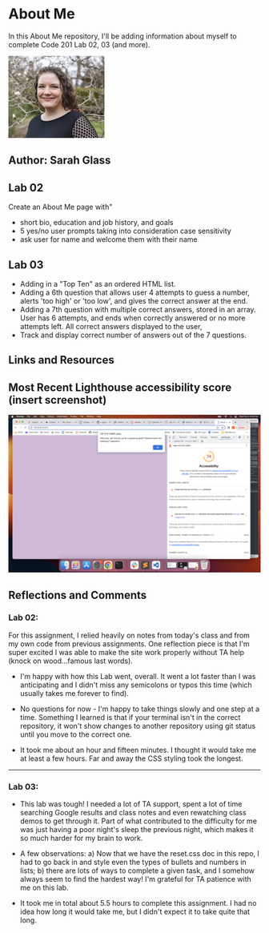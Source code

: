 # About Me

In this About Me repository, I'll be adding information about myself to complete Code 201 Lab 02, 03 (and more).

![headshot](headshot_small.jpg)

## Author: Sarah Glass

## Lab 02
Create an About Me page with"
- short bio, education and job history, and goals
- 5 yes/no user prompts taking into consideration case sensitivity
- ask user for name and welcome them with their name

## Lab 03
- Adding in a "Top Ten" as an ordered HTML list.
- Adding a 6th question that allows user 4 attempts to guess a number, alerts 'too high' or 'too low', and gives the correct answer at the end.
- Adding a 7th question with multiple correct answers, stored in an array. User has 6 attempts, and ends when correctly answered or no more attempts left. All correct answers displayed to the user, 
- Track and display correct number of answers out of the 7 questions.


## Links and Resources

## Most Recent Lighthouse accessibility score (insert screenshot)

![lighthouse score](lighthouse_lab03.png)

## Reflections and Comments

### Lab 02: 

For this assignment, I relied heavily on notes from today's class and from my own code from previous assignments. One reflection piece is that I'm super excited I was able to make the site work properly without TA help (knock on wood...famous last words).

* I'm happy with how this Lab went, overall. It went a lot faster than I was anticipating and I didn't miss any semicolons or typos this time (which usually takes me forever to find).

* No questions for now - I'm happy to take things slowly and one step at a time. Something I learned is that if your terminal isn't in the correct repository, it won't show changes to another repository using git status until you move to the correct one.

* It took me about an hour and fifteen minutes. I thought it would take me at least a few hours. Far and away the CSS styling took the longest.

-----------------------------

### Lab 03:

* This lab was tough! I needed a lot of TA support, spent a lot of time searching Google results and class notes and even rewatching class demos to get through it. Part of what contributed to the difficulty for me was just having a poor night's sleep the previous night, which makes it so much harder for my brain to work.

* A few observations: a) Now that we have the reset.css doc in this repo, I had to go back in and style even the types of bullets and numbers in lists; b) there are lots of ways to complete a given task, and I somehow always seem to find the hardest way! I'm grateful for TA patience with me on this lab.

* It took me in total about 5.5 hours to complete this assignment. I had no idea how long it would take me, but I didn't expect it to take quite that long. 